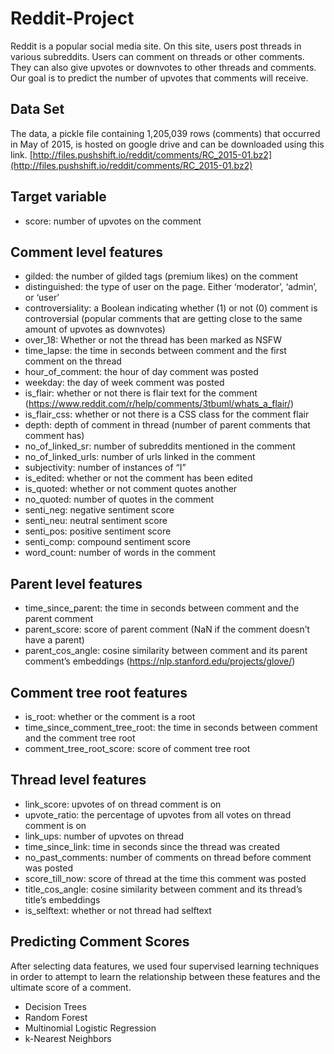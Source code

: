 # Reddit-Project

Reddit is a popular social media site. On this site, users post threads in various subreddits. Users can comment on threads or other comments. They can also give upvotes or downvotes to other threads and comments. Our goal is to predict the number of upvotes that comments will receive.


## Data Set
The data, a pickle file containing 1,205,039 rows (comments) that occurred in May of 2015, is hosted on google drive and can be downloaded using this link.
[http://files.pushshift.io/reddit/comments/RC_2015-01.bz2](http://files.pushshift.io/reddit/comments/RC_2015-01.bz2)

## Target variable
  * score: number of upvotes on the comment
  
## Comment level features
  * gilded: the number of gilded tags (premium likes) on the comment
  * distinguished: the type of user on the page. Either ‘moderator’, ‘admin’, or ‘user’
  * controversiality: a Boolean indicating whether (1) or not (0) comment is controversial (popular comments that are getting close to the same amount of upvotes as downvotes)
  * over_18: Whether or not the thread has been marked as NSFW
  * time_lapse: the time in seconds between comment and the first comment on the thread
  * hour_of_comment: the hour of day comment was posted
  * weekday: the day of week comment was posted
  * is_flair: whether or not there is flair text for the comment (https://www.reddit.com/r/help/comments/3tbuml/whats_a_flair/)
  * is_flair_css: whether or not there is a CSS class for the comment flair
  * depth: depth of comment in thread (number of parent comments that comment has)
  * no_of_linked_sr: number of subreddits mentioned in the comment
  * no_of_linked_urls: number of urls linked in the comment
  * subjectivity: number of instances of “I”
  * is_edited: whether or not the comment has been edited
  * is_quoted: whether or not comment quotes another
  * no_quoted: number of quotes in the comment
  * senti_neg: negative sentiment score
  * senti_neu: neutral sentiment score
  * senti_pos: positive sentiment score
  * senti_comp: compound sentiment score
  * word_count: number of words in the comment
  
## Parent level features
  * time_since_parent: the time in seconds between comment and the parent comment
  * parent_score: score of parent comment (NaN if the comment doesn’t have a parent)
  * parent_cos_angle: cosine similarity between comment and its parent comment’s embeddings (https://nlp.stanford.edu/projects/glove/)
  
## Comment tree root features
  * is_root: whether or the comment is a root
  * time_since_comment_tree_root: the time in seconds between comment and the comment tree root
  * comment_tree_root_score: score of comment tree root
  
## Thread level features
  * link_score: upvotes of on thread comment is on
  * upvote_ratio: the percentage of upvotes from all votes on thread comment is on
  * link_ups: number of upvotes on thread
  * time_since_link: time in seconds since the thread was created
  * no_past_comments: number of comments on thread before comment was posted
  * score_till_now: score of thread at the time this comment was posted
  * title_cos_angle: cosine similarity between comment and its thread’s title’s embeddings
  * is_selftext: whether or not thread had selftext
  
## Predicting Comment Scores

After selecting data features, we used four supervised learning techniques in order to attempt to learn the relationship between these features and the ultimate score of a comment.
  * Decision Trees
  * Random Forest
  * Multinomial Logistic Regression
  * k-Nearest Neighbors
